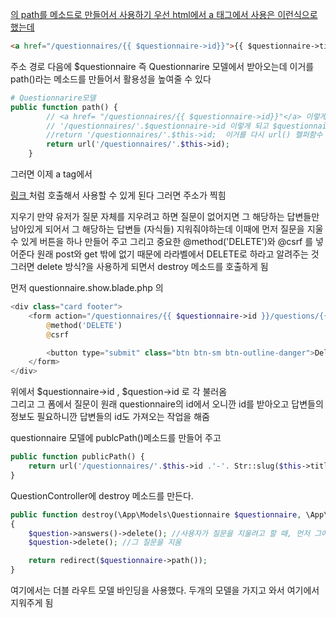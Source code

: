 <a href=""> 의 path를 메소드로 만들어서 사용하기
우선 html에서 a 태그에서 사용은 이런식으로 했는데

```html
<a href="/questionnaires/{{ $questionnaire->id}}">{{ $questionnaire->title }}</a>
```

주소 경로 다음에 $questionnaire 즉 Questionnarire 모델에서 
받아오는데 이거를 path()라는 메소드를 만들어서 활용성을 높여줄 수 있다

```php
# Questionnarire모델
public function path() {
        // <a href= "/questionnaires/{{ $questionnaire->id}}"</a> 이렇게 주소가 알고 싶을 때
        // '/questionnaires/'.$questionnaire->id 이렇게 되고 $questionnaire는 지금 클래스 자신이니깐 아래처럼 리턴
        //return '/questionnaires/'.$this->id;  이거를 다시 url() 헬퍼함수 사용
        return url('/questionnaires/'.$this->id);
    }
```

그러면 이제 a tag에서 

<a href="{{ $questionnaire->path()}}"> 링크 </a>
처럼 호출해서 사용할 수 있게 된다 그러면 주소가 찍힘


지우기 
만약 유저가 질문 자체를 지우려고 하면 질문이 없어지면 그 해당하는 답변들만 남아있게 되어서 그 해당하는 답변들 (자식들) 지워줘야하는데 
이때에 먼저 질문을 지울 수 있게 버튼을 하나 만들어 주고
그리고 중요한 @method('DELETE')와 @csrf 를 넣어준다
원래 post와 get 밖에 없기 때문에 라라벨에서 DELETE로 하라고 알려주는 것
그러면 delete 방식?을 사용하게 되면서 destroy 메소드를 호출하게 됨

먼저 questionnaire.show.blade.php 의 
```php
<div class="card footer">
    <form action="/questionnaires/{{ $questionnaire->id }}/questions/{{ $question->id }}" method="post">
        @method('DELETE')
        @csrf

        <button type="submit" class="btn btn-sm btn-outline-danger">Delete Question</button>
    </form>
</div>
```
위에서 $questionnaire->id , $question->id 로 각 불러옴  
그리고 그 폼에서 질문이 원래 questionnaire의 id에서 오니깐 id를 받아오고
답변들의 정보도 필요하니깐 답변들의 id도 가져오는 작업을 해줌

questionnaire 모델에 publcPath()메소드를 만들어 주고

```php
public function publicPath() {
    return url('/questionnaires/'.$this->id .'-'. Str::slug($this->title));
}
```

QuestionController에 destroy 메소드를 만든다.
```php
public function destroy(\App\Models\Questionnaire $questionnaire, \App\Models\Question $question)  // route model binding // 한번 더 쓰면 double route model binding
{
    $question->answers()->delete(); //사용자가 질문을 지울려고 할 때, 먼저 그에 해당하는 답변을 먼저 지우고
    $question->delete(); //그 질문을 지움

    return redirect($questionnaire->path());
}
```
여기에서는 더블 라우트 모델 바인딩을 사용했다. 두개의 모델을 가지고 와서 
여기에서 지워주게 됨


